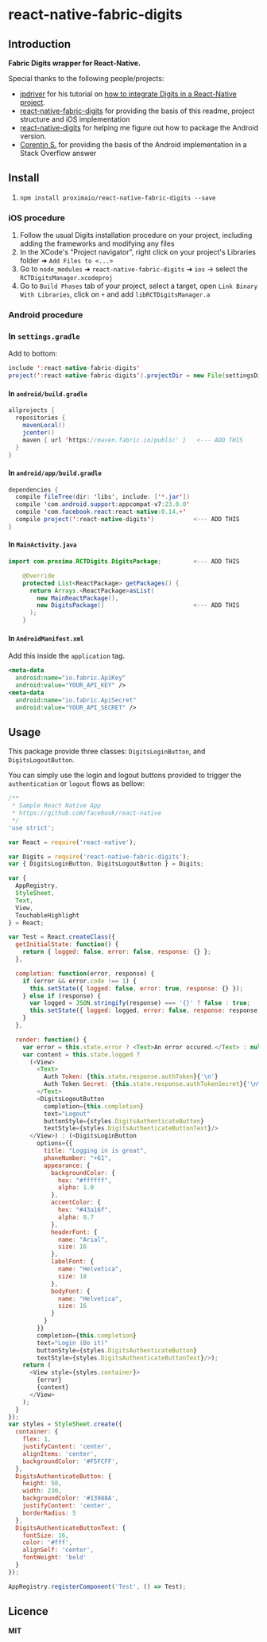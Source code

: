 # react-native-fabric-digits

## Introduction

**Fabric Digits wrapper for React-Native.**

Special thanks to the following people/projects:
- [jpdriver](https://github.com/jpdriver) for his tutorial on [how to integrate Digits in a React-Native project](https://medium.com/p/getting-started-with-digits-and-react-native-f79b22439416).
- [react-native-fabric-digits](https://github.com/JeanLebrument/react-native-fabric-digits) for providing the basis of this readme, project structure and iOS implementation
- [react-native-digits](https://github.com/fixt/react-native-digits) for helping me figure out how to package the Android version.
- [Corentin S.](http://stackoverflow.com/a/33563461) for providing the basis of the Android implementation in a Stack Overflow answer

## Install

1. `npm install proximaio/react-native-fabric-digits --save`

### iOS procedure 
1. Follow the usual Digits installation procedure on your project, including adding the frameworks and modifying any files
2. In the XCode's "Project navigator", right click on your project's Libraries folder ➜ `Add Files to <...>`
3. Go to `node_modules` ➜ `react-native-fabric-digits` ➜ `ios` -> select the `RCTDigitsManager.xcodeproj`
4. Go to `Build Phases` tab of your project, select a target, open `Link Binary With Libraries`, click on `+` and add `libRCTDigitsManager.a`

### Android procedure

### In `settings.gradle`

Add to bottom:

```java
include ':react-native-fabric-digits'
project(':react-native-fabric-digits').projectDir = new File(settingsDir, '../node_modules/react-native-fabric-digits/android')
```

#### In `android/build.gradle`

```java
allprojects {
  repositories {
    mavenLocal()
    jcenter()
    maven { url 'https://maven.fabric.io/public' }   <--- ADD THIS
  }
}
```

#### In `android/app/build.gradle`

```java
dependencies {
  compile fileTree(dir: 'libs', include: ['*.jar'])
  compile 'com.android.support:appcompat-v7:23.0.0'
  compile 'com.facebook.react:react-native:0.14.+'
  compile project(':react-native-digits')           <--- ADD THIS
}
```

#### In `MainActivity.java`

```java
import com.proxima.RCTDigits.DigitsPackage;         <--- ADD THIS

    @Override
    protected List<ReactPackage> getPackages() {
      return Arrays.<ReactPackage>asList(
        new MainReactPackage(),
        new DigitsPackage()                         <--- ADD THIS
      );
    }
 ```
 
#### In `AndroidManifest.xml`

Add this inside the `application` tag.

```xml
<meta-data
  android:name="io.fabric.ApiKey"
  android:value="YOUR_API_KEY" />
<meta-data
  android:name="io.fabric.ApiSecret"
  android:value="YOUR_API_SECRET" />
```


## Usage

This package provide three classes: `DigitsLoginButton`, and `DigitsLogoutButton`.

You can simply use the login and logout buttons provided to trigger the `authentication` or `logout` flows as bellow: 

```javascript
/**
 * Sample React Native App
 * https://github.com/facebook/react-native
 */
'use strict';

var React = require('react-native');

var Digits = require('react-native-fabric-digits');
var { DigitsLoginButton, DigitsLogoutButton } = Digits;

var {
  AppRegistry,
  StyleSheet,
  Text,
  View,
  TouchableHighlight
} = React;

var Test = React.createClass({
  getInitialState: function() {
    return { logged: false, error: false, response: {} };
  },

  completion: function(error, response) {
    if (error && error.code !== 1) {
      this.setState({ logged: false, error: true, response: {} });
    } else if (response) {
      var logged = JSON.stringify(response) === '{}' ? false : true;
      this.setState({ logged: logged, error: false, response: response });
    }
  },

  render: function() {
    var error = this.state.error ? <Text>An error occured.</Text> : null;
    var content = this.state.logged ? 
      (<View>
        <Text>
          Auth Token: {this.state.response.authToken}{'\n'}
          Auth Token Secret: {this.state.response.authTokenSecret}{'\n\n'}
        </Text>
        <DigitsLogoutButton
          completion={this.completion}
          text="Logout"
          buttonStyle={styles.DigitsAuthenticateButton}
          textStyle={styles.DigitsAuthenticateButtonText}/>
      </View>) : (<DigitsLoginButton
        options={{
          title: "Logging in is great",
          phoneNumber: "+61",
          appearance: {
            backgroundColor: {
              hex: "#ffffff",
              alpha: 1.0
            },
            accentColor: {
              hex: "#43a16f",
              alpha: 0.7
            },
            headerFont: {
              name: "Arial",
              size: 16
            },
            labelFont: {
              name: "Helvetica",
              size: 18
            },
            bodyFont: {
              name: "Helvetica",
              size: 16
            }
          }
        }}
        completion={this.completion}
        text="Login (Do it)"
        buttonStyle={styles.DigitsAuthenticateButton}
        textStyle={styles.DigitsAuthenticateButtonText}/>);
    return (
      <View style={styles.container}>
        {error}
        {content}
      </View>
    );
  }
});
var styles = StyleSheet.create({
  container: {
    flex: 1,
    justifyContent: 'center',
    alignItems: 'center',
    backgroundColor: '#F5FCFF',
  },
  DigitsAuthenticateButton: {
    height: 50,
    width: 230,
    backgroundColor: '#13988A',
    justifyContent: 'center',
    borderRadius: 5
  },
  DigitsAuthenticateButtonText: {
    fontSize: 16,
    color: '#fff',
    alignSelf: 'center',
    fontWeight: 'bold'
  }
});

AppRegistry.registerComponent('Test', () => Test);
```


## Licence

**MIT**
